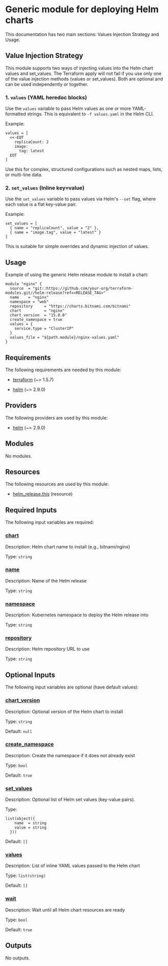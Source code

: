 <!-- BEGIN_TF_DOCS -->
# Generic module for deploying Helm charts

This documentation has two main sections: Values Injection Strategy and Usage.

## Value Injection Strategy
This module supports two ways of injecting values into the Helm chart values and set\_values.
The Terraform apply will not fail if you use only one of the value injection methods (values or set\_values).
Both are optional and can be used independently or together.

### 1. `values` (YAML heredoc blocks)
Use the `values` variable to pass Helm values as one or more YAML-formatted strings.
This is equivalent to `-f values.yaml` in the Helm CLI.

Example:

```hcl
values = [
  <<-EOT
    replicaCount: 2
    image:
      tag: latest
  EOT
]
```

Use this for complex, structured configurations such as nested maps, lists, or multi-line data.

### 2. `set_values` (Inline key=value)

Use the `set_values` variable to pass values via Helm's `--set` flag, where each value is a flat key-value pair.

Example:
```hcl
set_values = [
  { name = "replicaCount", value = "2" },
  { name = "image.tag", value = "latest" }
]
```

This is suitable for simple overrides and dynamic injection of values.

## Usage

Example of using the generic Helm release module to install a chart:

```hcl
module "nginx" {
  source  = "git::https://github.com/your-org/terraform-modules.git//helm-release?ref=<RELEASE_TAG>"
  name    = "nginx"
  namespace = "web"
  repository     = "https://charts.bitnami.com/bitnami"
  chart          = "nginx"
  chart_version  = "15.0.0"
  create_namespace = true
  values = {
    service.type = "ClusterIP"
  }
  values_file = "${path.module}/nginx-values.yaml"
}
```

## Requirements

The following requirements are needed by this module:

- <a name="requirement_terraform"></a> [terraform](#requirement\_terraform) (~> 1.5.7)

- <a name="requirement_helm"></a> [helm](#requirement\_helm) (~> 2.9.0)

## Providers

The following providers are used by this module:

- <a name="provider_helm"></a> [helm](#provider\_helm) (~> 2.9.0)

## Modules

No modules.

## Resources

The following resources are used by this module:

- [helm_release.this](https://registry.terraform.io/providers/hashicorp/helm/latest/docs/resources/release) (resource)

## Required Inputs

The following input variables are required:

### <a name="input_chart"></a> [chart](#input\_chart)

Description: Helm chart name to install (e.g., bitnami/nginx)

Type: `string`

### <a name="input_name"></a> [name](#input\_name)

Description: Name of the Helm release

Type: `string`

### <a name="input_namespace"></a> [namespace](#input\_namespace)

Description: Kubernetes namespace to deploy the Helm release into

Type: `string`

### <a name="input_repository"></a> [repository](#input\_repository)

Description: Helm repository URL to use

Type: `string`

## Optional Inputs

The following input variables are optional (have default values):

### <a name="input_chart_version"></a> [chart\_version](#input\_chart\_version)

Description: Optional version of the Helm chart to install

Type: `string`

Default: `null`

### <a name="input_create_namespace"></a> [create\_namespace](#input\_create\_namespace)

Description: Create the namespace if it does not already exist

Type: `bool`

Default: `true`

### <a name="input_set_values"></a> [set\_values](#input\_set\_values)

Description: Optional list of Helm set values (key-value pairs).

Type:

```hcl
list(object({
    name  = string
    value = string
  }))
```

Default: `[]`

### <a name="input_values"></a> [values](#input\_values)

Description: List of inline YAML values passed to the Helm chart

Type: `list(string)`

Default: `[]`

### <a name="input_wait"></a> [wait](#input\_wait)

Description: Wait until all Helm chart resources are ready

Type: `bool`

Default: `true`

## Outputs

No outputs.
<!-- END_TF_DOCS -->
